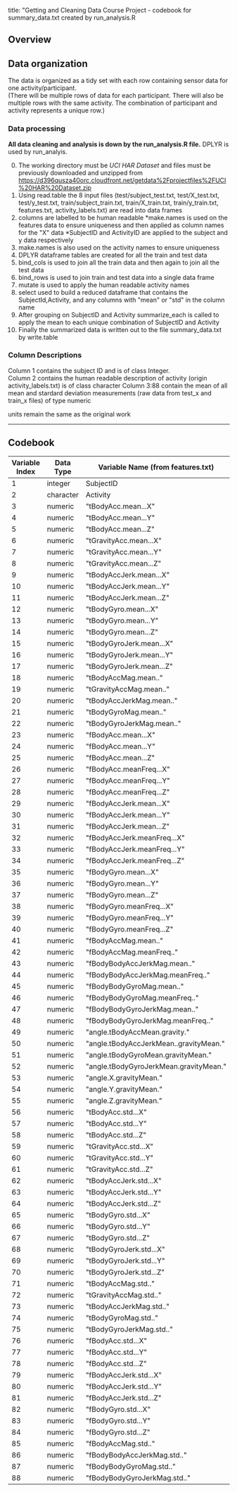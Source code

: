 title:  "Getting and Cleaning Data Course Project - codebook for summary_data.txt created by run_analysis.R

## Overview 
## Data organization
The data is organized as a tidy set with each row containing sensor data for one activity/participant.  
(There will be multiple rows of data for each participant.  There will also be multiple rows with the same activity. 
The combination of participant and activity represents a unique row.)

### Data processing
**All data cleaning and analysis is down by the run_analysis.R file.**  DPLYR is used by run_analyis.

0. The working directory must be *UCI HAR Dataset* and files must be previously downloaded and unzipped from https://d396qusza40orc.cloudfront.net/getdata%2Fprojectfiles%2FUCI%20HAR%20Dataset.zip 
1. Using read.table the 8 input files (test/subject_test.txt, test/X_test.txt, test/y_test.txt, train/subject_train.txt, train/X_train.txt, train/y_train.txt, features.txt, activity_labels.txt) are read into data frames
2. columns are labelled to be human readable
  *make.names is used on the features data to ensure uniqueness and then applied as column names for the "X" data
  *SubjectID and ActivityID are applied to the subject and y data respectively
3. make.names is also used on the activity names to ensure uniqueness
4. DPLYR dataframe tables are created for all the train and test data
5. bind_cols is used to join all the train data and then again to join all the test data
6. bind_rows is used to join train and test data into a single data frame
7. mutate is used to apply the human readable activity names
8. select used to build a reduced dataframe that contains the SubjectId,Activity, and any columns with "mean" or "std" in the column name
9. After grouping on SubjectID and Activity summarize_each is called to apply the mean to each unique combination of SubjectID and Activity
10. Finally the summarized data is written out to the file summary_data.txt by write.table

### Column Descriptions
Column 1 contains the subject ID and is of class Integer.  
Column 2 contains the human readable description of activity (origin activity_labels.txt) is of class character
Column 3:88 contain the mean of all mean and stardard deviation measurements (raw data from test_x and train_x files) of type numeric 

units remain the same as the original work 

***
## Codebook
Variable Index | Data Type | Variable Name (from features.txt)
---------------|-----------|----------------------------------------------------------------------------------------------------------
 1 | integer | SubjectID
 2 | character | Activity
 3 | numeric |  "tBodyAcc.mean...X"
 4 | numeric |  "tBodyAcc.mean...Y"
 5 | numeric |  "tBodyAcc.mean...Z"
 6 | numeric |  "tGravityAcc.mean...X" 
 7 | numeric |  "tGravityAcc.mean...Y" 
 8 | numeric |  "tGravityAcc.mean...Z" 
 9 | numeric |  "tBodyAccJerk.mean...X" 
 10 | numeric |  "tBodyAccJerk.mean...Y" 
 11 | numeric |  "tBodyAccJerk.mean...Z" 
 12| numeric |  "tBodyGyro.mean...X" 
 13 | numeric |  "tBodyGyro.mean...Y" 
 14 | numeric |  "tBodyGyro.mean...Z" 
 15 | numeric |  "tBodyGyroJerk.mean...X" 
 16 | numeric |  "tBodyGyroJerk.mean...Y" 
 17 | numeric |  "tBodyGyroJerk.mean...Z" 
 18 | numeric |  "tBodyAccMag.mean.." 
 19 | numeric |  "tGravityAccMag.mean.." 
 20 | numeric |  "tBodyAccJerkMag.mean.." 
 21 | numeric |  "tBodyGyroMag.mean.." 
 22 | numeric |  "tBodyGyroJerkMag.mean.." 
 23 | numeric |  "fBodyAcc.mean...X" 
 24 | numeric |  "fBodyAcc.mean...Y" 
 25 | numeric |  "fBodyAcc.mean...Z" 
 26 | numeric |  "fBodyAcc.meanFreq...X" 
 27 | numeric |  "fBodyAcc.meanFreq...Y" 
 28 | numeric |  "fBodyAcc.meanFreq...Z" 
 29 | numeric |  "fBodyAccJerk.mean...X" 
 30 | numeric |  "fBodyAccJerk.mean...Y" 
 31 | numeric |  "fBodyAccJerk.mean...Z" 
 32 | numeric |  "fBodyAccJerk.meanFreq...X" 
 33 | numeric |  "fBodyAccJerk.meanFreq...Y" 
 34 | numeric |  "fBodyAccJerk.meanFreq...Z" 
 35 | numeric |  "fBodyGyro.mean...X" 
 36 | numeric |  "fBodyGyro.mean...Y" 
 37 | numeric |  "fBodyGyro.mean...Z" 
 38 | numeric |  "fBodyGyro.meanFreq...X" 
 39 | numeric |  "fBodyGyro.meanFreq...Y" 
 40 | numeric |  "fBodyGyro.meanFreq...Z" 
 41 | numeric |  "fBodyAccMag.mean.." 
 42 | numeric |  "fBodyAccMag.meanFreq.." 
 43 | numeric |  "fBodyBodyAccJerkMag.mean.." 
 44 | numeric |  "fBodyBodyAccJerkMag.meanFreq.." 
 45 | numeric |  "fBodyBodyGyroMag.mean.." 
 46 | numeric |  "fBodyBodyGyroMag.meanFreq.." 
 47 | numeric |  "fBodyBodyGyroJerkMag.mean.." 
 48 | numeric |  "fBodyBodyGyroJerkMag.meanFreq.." 
 49 | numeric |  "angle.tBodyAccMean.gravity." 
 50 | numeric |  "angle.tBodyAccJerkMean..gravityMean." 
 51 | numeric |  "angle.tBodyGyroMean.gravityMean." 
 52 | numeric |  "angle.tBodyGyroJerkMean.gravityMean." 
 53 | numeric |  "angle.X.gravityMean." 
 54 | numeric |  "angle.Y.gravityMean." 
 55 | numeric |  "angle.Z.gravityMean." 
 56 | numeric |  "tBodyAcc.std...X" 
 57 | numeric |  "tBodyAcc.std...Y" 
 58 | numeric |  "tBodyAcc.std...Z" 
 59 | numeric |  "tGravityAcc.std...X" 
 60 | numeric |  "tGravityAcc.std...Y" 
 61 | numeric |  "tGravityAcc.std...Z" 
 62 | numeric |  "tBodyAccJerk.std...X" 
 63 | numeric |  "tBodyAccJerk.std...Y" 
 64 | numeric |  "tBodyAccJerk.std...Z" 
 65 | numeric |  "tBodyGyro.std...X" 
 66 | numeric |  "tBodyGyro.std...Y" 
 67 | numeric |  "tBodyGyro.std...Z" 
 68 | numeric |  "tBodyGyroJerk.std...X" 
 69 | numeric |  "tBodyGyroJerk.std...Y" 
 70 | numeric |  "tBodyGyroJerk.std...Z" 
 71 | numeric |  "tBodyAccMag.std.." 
 72 | numeric |  "tGravityAccMag.std.." 
 73 | numeric |  "tBodyAccJerkMag.std.." 
 74 | numeric |  "tBodyGyroMag.std.." 
 75 | numeric |  "tBodyGyroJerkMag.std.." 
 76 | numeric |  "fBodyAcc.std...X" 
 77 | numeric |  "fBodyAcc.std...Y" 
 78 | numeric |  "fBodyAcc.std...Z" 
 79 | numeric |  "fBodyAccJerk.std...X" 
 80 | numeric |  "fBodyAccJerk.std...Y" 
 81 | numeric |  "fBodyAccJerk.std...Z" 
 82 | numeric |  "fBodyGyro.std...X" 
 83 | numeric |  "fBodyGyro.std...Y" 
 84 | numeric |  "fBodyGyro.std...Z" 
 85 | numeric |  "fBodyAccMag.std.." 
 86 | numeric |  "fBodyBodyAccJerkMag.std.." 
 87 | numeric |  "fBodyBodyGyroMag.std.." 
 88 | numeric |  "fBodyBodyGyroJerkMag.std.."
